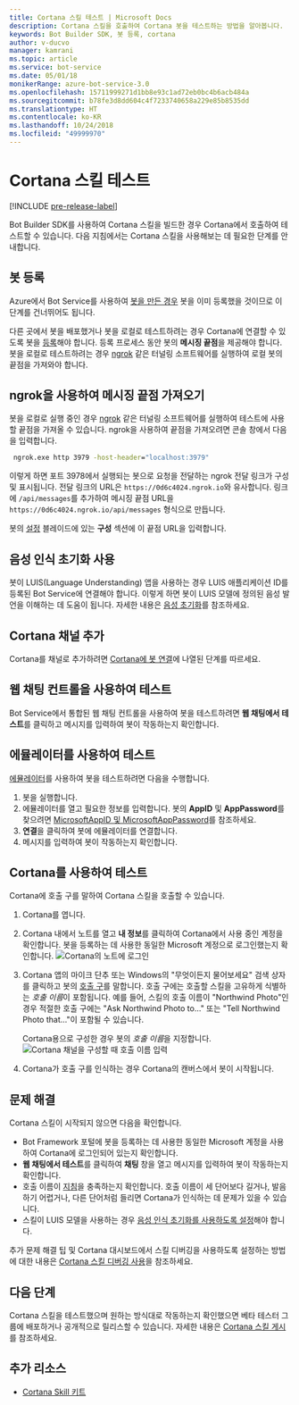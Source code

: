 ```yaml
---
title: Cortana 스킬 테스트 | Microsoft Docs
description: Cortana 스킬을 호출하여 Cortana 봇을 테스트하는 방법을 알아봅니다.
keywords: Bot Builder SDK, 봇 등록, cortana
author: v-ducvo
manager: kamrani
ms.topic: article
ms.service: bot-service
ms.date: 05/01/18
monikerRange: azure-bot-service-3.0
ms.openlocfilehash: 15711999271d1bb8e93c1ad72eb0bc4b6acb484a
ms.sourcegitcommit: b78fe3d8dd604c4f7233740658a229e85b8535dd
ms.translationtype: HT
ms.contentlocale: ko-KR
ms.lasthandoff: 10/24/2018
ms.locfileid: "49999970"
---
```

# <a name="test-a-cortana-skill"></a>Cortana 스킬 테스트

[!INCLUDE [pre-release-label](includes/pre-release-label-v3.md)]
 
Bot Builder SDK를 사용하여 Cortana 스킬을 빌드한 경우 Cortana에서 호출하여 테스트할 수 있습니다. 다음 지침에서는 Cortana 스킬을 사용해보는 데 필요한 단계를 안내합니다.

## <a name="register-your-bot"></a>봇 등록
Azure에서 Bot Service를 사용하여 [봇을 만든 경우](~/bot-service-quickstart.md) 봇을 이미 등록했을 것이므로 이 단계를 건너뛰어도 됩니다.

다른 곳에서 봇을 배포했거나 봇을 로컬로 테스트하려는 경우 Cortana에 연결할 수 있도록 봇을 [등록](bot-service-quickstart-registration.md)해야 합니다. 등록 프로세스 동안 봇의 **메시징 끝점**을 제공해야 합니다. 봇을 로컬로 테스트하려는 경우 [ngrok](http://ngrok.com) 같은 터널링 소프트웨어를 실행하여 로컬 봇의 끝점을 가져와야 합니다.

## <a name="get-messaging-endpoint-using-ngrok"></a>ngrok을 사용하여 메시징 끝점 가져오기

봇을 로컬로 실행 중인 경우 [ngrok](https://ngrok.com) 같은 터널링 소프트웨어를 실행하여 테스트에 사용할 끝점을 가져올 수 있습니다. ngrok을 사용하여 끝점을 가져오려면 콘솔 창에서 다음을 입력합니다. 

```cmd
 ngrok.exe http 3979 -host-header="localhost:3979"
``` 

이렇게 하면 포트 3978에서 실행되는 봇으로 요청을 전달하는 ngrok 전달 링크가 구성 및 표시됩니다. 전달 링크의 URL은 `https://0d6c4024.ngrok.io`와 유사합니다.  링크에 `/api/messages`를 추가하여 메시징 끝점 URL을 `https://0d6c4024.ngrok.io/api/messages` 형식으로 만듭니다. 

봇의 [설정](~/bot-service-manage-settings.md) 블레이드에 있는 **구성** 섹션에 이 끝점 URL을 입력합니다.

## <a name="enable-speech-recognition-priming"></a>음성 인식 초기화 사용
봇이 LUIS(Language Understanding) 앱을 사용하는 경우 LUIS 애플리케이션 ID를 등록된 Bot Service에 연결해야 합니다. 이렇게 하면 봇이 LUIS 모델에 정의된 음성 발언을 이해하는 데 도움이 됩니다. 자세한 내용은 [음성 초기화](~/bot-service-manage-speech-priming.md)를 참조하세요.

## <a name="add-the-cortana-channel"></a>Cortana 채널 추가
Cortana를 채널로 추가하려면 [Cortana에 봇 연결](bot-service-channel-connect-cortana.md)에 나열된 단계를 따르세요.

## <a name="test-using-web-chat-control"></a>웹 채팅 컨트롤을 사용하여 테스트

Bot Service에서 통합된 웹 채팅 컨트롤을 사용하여 봇을 테스트하려면 **웹 채팅에서 테스트**를 클릭하고 메시지를 입력하여 봇이 작동하는지 확인합니다.

## <a name="test-using-emulator"></a>에뮬레이터를 사용하여 테스트

[에뮬레이터](~/bot-service-debug-emulator.md)를 사용하여 봇을 테스트하려면 다음을 수행합니다.

1. 봇을 실행합니다.
2. 에뮬레이터를 열고 필요한 정보를 입력합니다. 봇의 **AppID** 및 **AppPassword**를 찾으려면 [MicrosoftAppID 및 MicrosoftAppPassword](bot-service-manage-overview.md#microsoftappid-and-microsoftapppassword)를 참조하세요. 
3. **연결**을 클릭하여 봇에 에뮬레이터를 연결합니다.
4. 메시지를 입력하여 봇이 작동하는지 확인합니다.

## <a name="test-using-cortana"></a>Cortana를 사용하여 테스트
Cortana에 호출 구를 말하여 Cortana 스킬을 호출할 수 있습니다. 
1. Cortana를 엽니다.
2. Cortana 내에서 노트를 열고 **내 정보**를 클릭하여 Cortana에서 사용 중인 계정을 확인합니다. 봇을 등록하는 데 사용한 동일한 Microsoft 계정으로 로그인했는지 확인합니다. 
   ![Cortana의 노트에 로그인](~/media/cortana/cortana-notebook.png)
2. Cortana 앱의 마이크 단추 또는 Windows의 "무엇이든지 물어보세요" 검색 상자를 클릭하고 봇의 [호출 구][InvocationNameGuidelines]를 말합니다. 호출 구에는 호출할 스킬을 고유하게 식별하는 *호출 이름*이 포함됩니다. 예를 들어, 스킬의 호출 이름이 "Northwind Photo"인 경우 적절한 호출 구에는 "Ask Northwind Photo to..." 또는 "Tell Northwind Photo that..."이 포함될 수 있습니다.

   Cortana용으로 구성한 경우 봇의 *호출 이름*을 지정합니다.
   ![Cortana 채널을 구성할 때 호출 이름 입력](~/media/cortana/cortana-invocation-name-callout.png)

3. Cortana가 호출 구를 인식하는 경우 Cortana의 캔버스에서 봇이 시작됩니다. 

## <a name="troubleshoot"></a>문제 해결

Cortana 스킬이 시작되지 않으면 다음을 확인합니다.
* Bot Framework 포털에 봇을 등록하는 데 사용한 동일한 Microsoft 계정을 사용하여 Cortana에 로그인되어 있는지 확인합니다.
* **웹 채팅에서 테스트**를 클릭하여 **채팅** 창을 열고 메시지를 입력하여 봇이 작동하는지 확인합니다.
* 호출 이름이 [지침][InvocationNameGuidelines]을 충족하는지 확인합니다. 호출 이름이 세 단어보다 길거나, 발음하기 어렵거나, 다른 단어처럼 들리면 Cortana가 인식하는 데 문제가 있을 수 있습니다.
* 스킬이 LUIS 모델을 사용하는 경우 [음성 인식 초기화를 사용하도록 설정](~/bot-service-manage-speech-priming.md)해야 합니다.

추가 문제 해결 팁 및 Cortana 대시보드에서 스킬 디버깅을 사용하도록 설정하는 방법에 대한 내용은 [Cortana 스킬 디버깅 사용][Cortana-TestBestPractice]을 참조하세요. 


## <a name="next-steps"></a>다음 단계

Cortana 스킬을 테스트했으며 원하는 방식대로 작동하는지 확인했으면 베타 테스터 그룹에 배포하거나 공개적으로 릴리스할 수 있습니다. 자세한 내용은 [Cortana 스킬 게시][Cortana-Publish]를 참조하세요.

## <a name="additional-resources"></a>추가 리소스
* [Cortana Skill 키트][CortanaGetStarted]

[CortanaGetStarted]: /cortana/getstarted

[BFPortal]: https://dev.botframework.com/
[CortanaDevCenter]: https://developer.microsoft.com/en-us/cortana

[CortanaSpecificEntities]: https://aka.ms/lgvcto
[CortanaAuth]: https://aka.ms/vsdqcj

[InvocationNameGuidelines]: https://aka.ms/cortana-invocation-guidelines 


[Cortana-Debug]: https://aka.ms/cortana-enable-debug
[Cortana-TestBestPractice]: https://aka.ms/cortana-test-best-practice
[Cortana-Publish]: /cortana/skills/publish-skill
